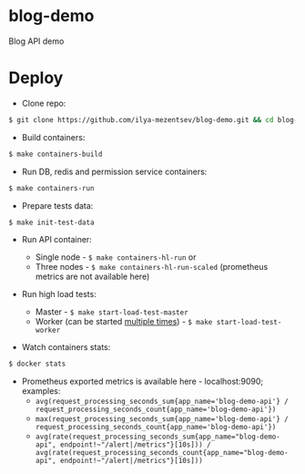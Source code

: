 # blog-demo
Blog API demo

# Deploy
* Clone repo:
```bash
$ git clone https://github.com/ilya-mezentsev/blog-demo.git && cd blog-demo
```

* Build containers:
```bash
$ make containers-build
```

* Run DB, redis and permission service containers:
```bash
$ make containers-run
```

* Prepare tests data:
```bash
$ make init-test-data
```

* Run API container:
  * Single node - ```$ make containers-hl-run``` or
  * Three nodes - ```$ make containers-hl-run-scaled``` (prometheus metrics are not available here)

* Run high load tests:
  * Master - ```$ make start-load-test-master```
  * Worker (can be started [multiple times](http://docs.locust.io/en/stable/running-locust-distributed.html)) - ```$ make start-load-test-worker```

* Watch containers stats:
```bash
$ docker stats
```

* Prometheus exported metrics is available here - localhost:9090; examples:
  * ```avg(request_processing_seconds_sum{app_name='blog-demo-api'} / request_processing_seconds_count{app_name='blog-demo-api'})```
  * ```max(request_processing_seconds_sum{app_name='blog-demo-api'} / request_processing_seconds_count{app_name='blog-demo-api'})```
  * ```avg(rate(request_processing_seconds_sum{app_name="blog-demo-api", endpoint!~"/alert|/metrics"}[10s])) / avg(rate(request_processing_seconds_count{app_name="blog-demo-api", endpoint!~"/alert|/metrics"}[10s]))```
